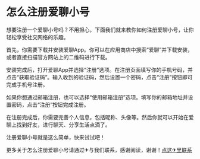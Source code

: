# 怎么注册爱聊小号

想要注册一个爱聊小号吗？不用担心，下面我们就来教你如何注册爱聊小号，让你轻松享受社交网络的乐趣。

首先，你需要下载并安装爱聊App。你可以在应用商店中搜索“爱聊”并下载安装，或者直接扫描官方网站上的二维码进行下载。

安装完成后，打开爱聊App并选择“注册”选项。在注册页面填写你的手机号码，并点击“获取验证码”。输入收到的验证码，然后设置一个密码，点击“注册”按钮即可完成手机号注册。

如果你想通过邮箱注册，也可以选择“使用邮箱注册”选项。填写你的邮箱地址并设置密码，点击“注册”按钮完成注册。

在注册完成后，你需要完善个人信息，包括昵称、头像等。然后你就可以开始在爱聊上找到好友，进行聊天、分享生活点滴了。

注册爱聊小号就是这么简单，快来试试吧！

更多关于怎么注册爱聊小号请通过✈与我们联系，感谢阅读，谢谢！[点这✈里联系](https://1.k02.cc)